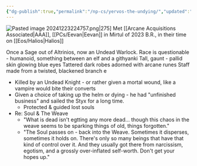 ```yaml
---
{"dg-publish":true,"permalink":"/np-cs/yervos-the-undying/","updated":"2024-12-23T21:48:01.907-06:00"}
---
```


![Pasted image 20241223224757.png|275](/img/user/Images/Pasted%20image%2020241223224757.png)]
Met [[Arcane Acquisitions Associated\|AAA]], [[PCs/Eevan\|Eevan]] in Mirtul of 2023 B.R., in their time on [[Eos/Halios\|Halios]] 

Once a Sage out of Altrinios, now an Undead Warlock.
	Race is questionable - humanoid, something between an elf and a githyanki
	Tall, gaunt - pallid skin glowing blue eyes
	Tattered dark robes adorned with arcane runes
	Staff made from a twisted, blackened branch
e
- Killed by an Undead Knight - or rather given a mortal wound, like a vampire would bite their converts
- Given a choice of taking up the helm or dying - he had "unfinished business" and sailed the Styx for a long time.
	- Protected & guided lost souls
- Re: Soul & The Weave
	- "What is dead isn't egtting any more dead... though this chaos in the weave seems to be sparking things of old, things forgotten."
	- "The Soul passes on - back into the Weave. Sometimes it disperses, sometimes it holds on. There's only so many beings that have that kind of control over it. And they usually got there from narcissism, egotism, and a grossly over-inflated self-worth. Don't get your hopes up."

